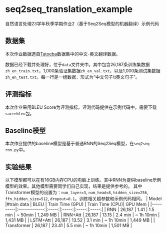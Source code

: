 # seq2seq_translation_example
自然语言处理23学年秋季学期作业2（基于Seq2Seq模型的机器翻译）示例代码

## 数据集
本次作业数据选自[Tatoeba](https://www.manythings.org/anki/)数据集中的中文-英文翻译数据。

数据已经下载并处理好，位于`data`文件夹中。其中包含26,187条训练集数据`zh_en_train.txt`，1,000条验证集数据`zh_en_val.txt`，以及1,000条测试集数据`zh_en_test.txt`。每一行是一组数据，形式为“中文句子\t英文句子”。

## 评测指标
本次作业采用BLEU Score为评测指标。评测代码提供在示例代码中，需要下载`sacrebleu`包。

## Baseline模型
本次作业提供的baseline模型是基于普通RNN的Seq2Seq模型，在`seq2seq-rnn.py`中。

## 实验结果

以下模型都可以在有16GB内存CPU的电脑上训练。其中RNN为提供baseline示例模型的效果。其他模型需要同学们自己实现，结果是提供参考的。
其中Transformer模型的设置为：`num_layer=3`, `num_head=8`, `hidden_size=256`, `ffn_hidden_size=512`, `dropout=0.1`。训练相关超参数和示例代码相同。
| Model |#train data |  BLEU  |  Train Time (GPU) | Train Time (CPU)| GPU Mem |
|----------|:-------------:|:-----:|:-----:|:-----:|:-----:|
| RNN         |  26,187   | 1.41 | 1.5 min | ~  50min    | 1,249 MB |
| RNN+Att     |  26,187   | 13.15 | 2.4 min | ~ 1h 10min    | 1,431 MB |
| LSTM+Att    |  26,187   | 13.52 | 3.1 min | ~ 1h 10min    | 1,449 MB |
| Transformer |  26,187   | 23.41  | 5.5 min | ~ 1h 10min | 1,501 MB  |
